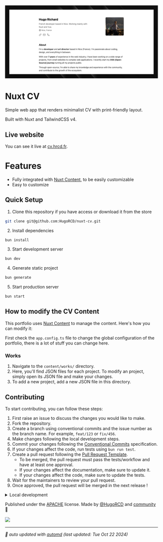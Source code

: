 ![og-preview.png](public/og-preview.png)

# Nuxt CV

Simple web app that renders minimalist CV with print-friendly layout.

Built with Nuxt and TailwindCSS v4.

## Live website

You can see it live at [cv.hrcd.fr](https://cv.hrcd.fr/).

# Features

- Fully integrated with [Nuxt Content](https://content.nuxt.com/), to be easily customizable
- Easy to customize

## Quick Setup

1. Clone this repository if you have access or download it from the store
```bash
git clone git@github.com:HugoRCD/nuxt-cv.git
```

2. Install dependencies
```bash
bun install
```

3. Start development server
```bash
bun dev
```

4. Generate static project
```bash
bun generate
```

5. Start production server
```bash
bun start
```

## How to modify the CV Content

This portfolio uses [Nuxt Content](https://content.nuxt.com/) to manage the content. Here's how you can modify it:

First check the `app.config.ts` file to change the global configuration of the portfolio, there is a lot of stuff you can change here.

### Works

1. Navigate to the `content/works/` directory.
2. Here, you'll find JSON files for each project. To modify an project, simply open its JSON file and make your changes.
3. To add a new project, add a new JSON file in this directory.

<!-- automd:fetch url="gh:hugorcd/markdown/main/src/contributions.md" -->

## Contributing
To start contributing, you can follow these steps:

1. First raise an issue to discuss the changes you would like to make.
2. Fork the repository.
3. Create a branch using conventional commits and the issue number as the branch name. For example, `feat/123` or `fix/456`.
4. Make changes following the local development steps.
5. Commit your changes following the [Conventional Commits](https://www.conventionalcommits.org/en/v1.0.0/) specification.
6. If your changes affect the code, run tests using `bun run test`.
7. Create a pull request following the [Pull Request Template](https://github.com/HugoRCD/markdown/blob/main/src/pull_request_template.md).
   - To be merged, the pull request must pass the tests/workflow and have at least one approval.
   - If your changes affect the documentation, make sure to update it.
   - If your changes affect the code, make sure to update the tests.
8. Wait for the maintainers to review your pull request.
9. Once approved, the pull request will be merged in the next release !

<!-- /automd -->

<!-- automd:fetch url="gh:hugorcd/markdown/main/src/local_development_dev.md" -->

<details>
  <summary>Local development</summary>

- Clone this repository
- Install latest LTS version of [Node.js](https://nodejs.org/en/)
- Enable [Corepack](https://github.com/nodejs/corepack) using `corepack enable`
- Install dependencies using `bun install`
- Start development server using `bun dev`
- Open [http://localhost:3000](http://localhost:3000) in your browser

</details>

<!-- /automd -->

<!-- automd:contributors license=Apache author=HugoRCD github="hugorcd/hr-folio" -->

Published under the [APACHE](https://github.com/hugorcd/hr-folio/blob/main/LICENSE) license.
Made by [@HugoRCD](https://github.com/HugoRCD) and [community](https://github.com/hugorcd/hr-folio/graphs/contributors) 💛
<br><br>
<a href="https://github.com/hugorcd/hr-folio/graphs/contributors">
<img src="https://contrib.rocks/image?repo=hugorcd/hr-folio" />
</a>

<!-- /automd -->

<!-- automd:with-automd lastUpdate -->

---

_🤖 auto updated with [automd](https://automd.unjs.io) (last updated: Tue Oct 22 2024)_

<!-- /automd -->
